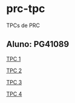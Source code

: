 # prc-tpc

TPCs de PRC

## Aluno: PG41089

[TPC 1](tpc1)

[TPC 2](tpc2)

[TPC 3](tpc3)

[TPC 4](tpc4)

